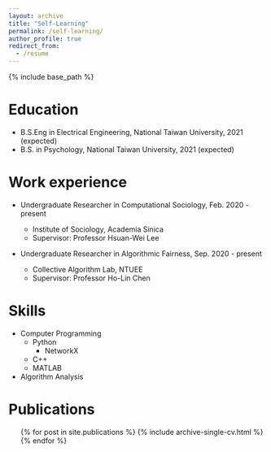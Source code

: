 ```yaml
---
layout: archive
title: "Self-Learning"
permalink: /self-learning/
author_profile: true
redirect_from:
  - /resume
---
```


{% include base_path %}

Education
======
* B.S.Eng in  Electrical Engineering, National Taiwan University, 2021 (expected)
* B.S. in Psychology, National Taiwan University, 2021 (expected)

Work experience
======
* Undergraduate Researcher in Computational Sociology, Feb. 2020 - present
  * Institute of Sociology, Academia Sinica
  * Supervisor: Professor Hsuan-Wei Lee

* Undergraduate Researcher in Algorithmic Fairness, Sep. 2020 - present
  * Collective Algorithm Lab, NTUEE
  * Supervisor: Professor Ho-Lin Chen
  
Skills
======
* Computer Programming
  * Python
    * NetworkX
  * C++
  * MATLAB
* Algorithm Analysis

Publications
======
  <ul>{% for post in site.publications %}
    {% include archive-single-cv.html %}
  {% endfor %}</ul>

<!---
Talks
======
  <ul>{% for post in site.talks %}
    {% include archive-single-talk-cv.html %}
  {% endfor %}</ul>
Teaching
======
  <ul>{% for post in site.teaching %}
    {% include archive-single-cv.html %}
  {% endfor %}</ul>
-->
 

